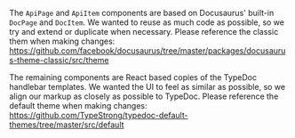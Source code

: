 The `ApiPage` and `ApiItem` components are based on Docusaurus' built-in `DocPage` and `DocItem`. We
wanted to reuse as much code as possible, so we try and extend or duplicate when necessary. Please
reference the classic them when making changes:
https://github.com/facebook/docusaurus/tree/master/packages/docusaurus-theme-classic/src/theme

The remaining components are React based copies of the TypeDoc handlebar templates. We wanted the UI
to feel as similar as possible, so we align our markup as closely as possible to TypeDoc. Please
reference the default theme when making changes:
https://github.com/TypeStrong/typedoc-default-themes/tree/master/src/default

